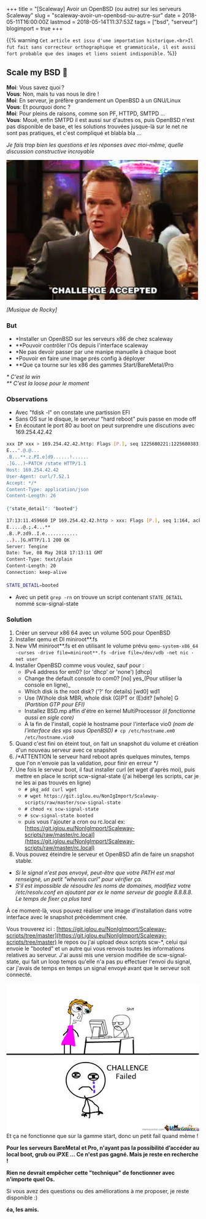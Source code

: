 +++
title = "[Scaleway] Avoir un OpenBSD (ou autre) sur les serveurs Scaleway"
slug = "scaleway-avoir-un-openbsd-ou-autre-sur"
date = 2018-05-11T16:00:00Z
lastmod = 2018-05-14T11:37:53Z
tags = ["bsd", "serveur"]
blogimport = true
+++

{{% warning `Cet article est issu d'une importation historique.<br>Il fut fait sans correcteur orthographique et grammaticale, il est aussi fort probable que des images et liens soient indisponible.` %}}

## Scale my BSD 🐡

**Moi**: Vous savez quoi ?   
**Vous**: Non, mais tu vas nous le dire !   
**Moi**: En serveur, je préfère grandement un OpenBSD à un GNU/Linux   
**Vous**: Et pourquoi donc ?   
**Moi**: Pour pleins de raisons, comme son PF, HTTPD, SMTPD ...   
**Vous**: Moué, enfin SMTPD il est aussi sur d'autres os, puis OpenBSD n'est pas disponible de base, et les solutions trouvées jusque-là sur le net ne sont pas pratiques, et c'est compliqué et blabla bla ...   

_Je fais trop bien les questions et les réponses avec moi-même, quelle discussion constructive incroyable_

![Image de presentation](/images/3.bp.blogspot.com-mWlUOJQMjac-WvLYB_43YpI-AAAAAAAAAw0-b8Cjn1JSRAo6BlJHLVQGN3VqMUK2HesCACLcBGAs-s1600-28d14c0338da82ae394188f1cdb95505.gif "Je ne suis pas aussi confiant que Barney pour le coup…")

_[Musique de Rocky]_

### But
- *Installer un OpenBSD sur les serveurs x86 de chez scaleway
- **Pouvoir contrôler l'Os depuis l'interface scaleway
- *Ne pas devoir passer par une manipe manuelle à chaque boot
- *Pouvoir en faire une image prés config à déployer
- **Que ça tourne sur les x86 des gammes Start/BareMetal/Pro

_* C'est la win_   
_** C'est la loose pour le moment_   

### Observations
- Avec "fdisk -l" on constate une partission EFI
- Sans OS sur le disque, le serveur "hard reboot" puis passe en mode off
- En écoutant le port 80 au boot on peut surprendre une discutions avec 169.254.42.42
```sh
xxx IP xxx > 169.254.42.42.http: Flags [P.], seq 1225680221:1225680383, ack 1681506505, win 229, options [nop,nop,TS val 6113219 ecr 329066878], length 162: HTTP
E...".@.@...
.B...**.z.PI.e]d9......!......
.]G...)~PATCH /state HTTP/1.1
Host: 169.254.42.42
User-Agent: curl/7.52.1
Accept: */*
Content-Type: application/json
Content-Length: 26

{"state_detail": "booted"}
```
```sh
17:13:11.459660 IP 169.254.42.42.http > xxx: Flags [P.], seq 1:164, ack 162, win 235, options [nop,nop,TS val 329067003 ecr 6113219], length 163: HTTP: HTTP/1.1 200 OK
E.....@.;.4...**
.B..P.zd9..I.e............
..)..]G.HTTP/1.1 200 OK
Server: Tengine
Date: Tue, 08 May 2018 17:13:11 GMT
Content-Type: text/plain
Content-Length: 20
Connection: keep-alive

STATE_DETAIL=booted
```
- Avec un petit `grep -rn` on trouve un script contenant `STATE_DETAIL` nommé scw-signal-state

### Solution
1. Créer un serveur x86 64 avec un volume 50G pour OpenBSD
2. Installer qemu et Dl miniroot**.fs
3. New VM miniroot**.fs et en utilisant le volume prévu `qemu-system-x86_64 -curses -drive file=miniroot**.fs -drive file=/dev/vdb -net nic -net user`
4. Installer OpenBSD comme vous voulez, sauf pour :
   - IPv4 address for em0? (or 'dhcp' or 'none') [dhcp]
   - Change the default console to com0? [no] yes_(Pour utiliser la console en ligne)_
   - Which disk is the root disk? ('?' for details) [wd0] wd1
   - Use (W)hole disk MBR, whole disk (G)PT or (E)dit? [whole] G _(Partition GTP pour EFI)_
   - Installez BSD.mp affin d'étre en kernel MultiProcessor _(il fonctionne aussi en sigle core)_
   - À la fin de l'install, copié le hostname pour l'interface vio0 _(nom de l'interface des vps sous OpenBSD)_ `# cp /etc/hostname.em0 /etc/hostname.vio0`
5. Quand c'est fini on éteint tout, on fait un snapshot du volume et création d'un nouveau serveur avec ce snapshot
6. /*ATTENTION le serveur hard reboot après quelques minutes, temps que l'on n'envoie pas la validation, pour finir en erreur */
7. Une fois le serveur boot, il faut installer curl (et wget d'après moi), puis mettre en place le script scw-signal-state (j'ai hébergé les scripts, car je ne les ai pas trouvés en ligne)
   - `# pkg_add curl wget`
   - `# wget https://git.iglou.eu/NonIgImport/Scaleway-scripts/raw/master/scw-signal-state`
   - `# chmod +x scw-signal-state`
   - `# scw-signal-state booted`
   - puis vous l'ajouter a cron ou rc.local ex: [https://git.iglou.eu/NonIgImport/Scaleway-scripts/raw/master/rc.local](https://git.iglou.eu/NonIgImport/Scaleway-scripts/raw/master/rc.local)
8. Vous pouvez éteindre le serveur et OpenBSD afin de faire un snapshot stable.

- _Si le signal n'est pas envoyé, peut-être que votre PATH est mal renseigné, un petit "whereis curl" pour vérifier ça._
- _S'il est impossible de résoudre les noms de domaines, modifiez votre /etc/resolv.conf en ajoutant par ex le name serveur de google 8.8.8.8. Le temps de fixer ça plus tard_

À ce moment-là, vous pouvez réaliser une image d'installation dans votre interface avec le snapshot précédemment crée.

Vous trouverez ici : [https://git.iglou.eu/NonIgImport/Scaleway-scripts/tree/master](https://git.iglou.eu/NonIgImport/Scaleway-scripts/tree/master) le repos ou j'ai upload deux scripts scw-*, celui qui envoie le "booted" et un autre qui vous renvois toutes les informations relatives au serveur. J'ai aussi mis une version modifiée de scw-signal-state, qui fait un loop temps qu'elle n'a pas pu effectuer l'envoi du signal, car j'avais de temps en temps un signal envoyé avant que le serveur soit connecté.

![Image de presentation](/images/challenge-failed_o_424177.jpg "")
Et ça ne fonctionne que sur la gamme start, donc un petit fail quand même !

**Pour les serveurs BareMetal et Pro, n'ayant pas la possibilité d’accéder au local boot, grub ou iPXE ... Ce n'est pas gagné. Mais je reste en recherche !**

**Rien ne devrait empêcher cette "technique" de fonctionner avec n'importe quel Os.**

Si vous avez des questions ou des améliorations à me proposer, je reste disponible :)

**éa, les amis.**